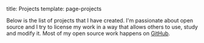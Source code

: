 title: Projects
template: page-projects

Below is the list of projects that I have created.
I'm passionate about open source and I try to license my work in a way that allows others to use, study and modify it.
Most of my open source work happens on [GitHub](https://github.com/mirekdlugosz/).
